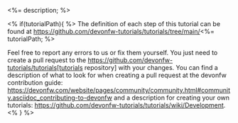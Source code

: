 <%= description; %>

<% if(tutorialPath){ %>
The definition of each step of this tutorial can be found at https://github.com/devonfw-tutorials/tutorials/tree/main/<%= tutorialPath; %>

Feel free to report any errors to us or fix them yourself. You just need to create a pull request to the https://github.com/devonfw-tutorials/tutorials[tutorials repository] with your changes.
You can find a description of what to look for when creating a pull request at the devonfw contribution guide: https://devonfw.com/website/pages/community/community.html#community.asciidoc_contributing-to-devonfw and a description for creating your own tutorials: https://github.com/devonfw-tutorials/tutorials/wiki/Development.
<% } %>